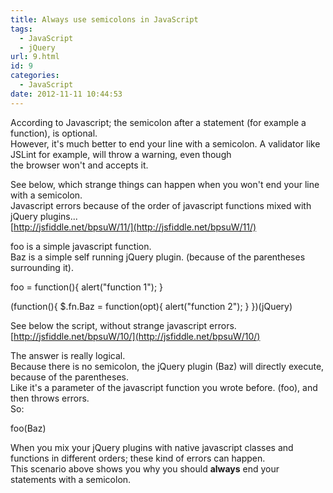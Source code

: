 ```yaml
---
title: Always use semicolons in JavaScript
tags:
  - JavaScript
  - jQuery
url: 9.html
id: 9
categories:
  - JavaScript
date: 2012-11-11 10:44:53
---
```


According to Javascript; the semicolon after a statement (for example a function), is optional.  
However, it's much better to end your line with a semicolon. A validator like JSLint for example, will throw a warning, even though  
the browser won't and accepts it.

See below, which strange things can happen when you won't end your line with a semicolon.  
Javascript errors because of the order of javascript functions mixed with jQuery plugins...  
[http://jsfiddle.net/bpsuW/11/](http://jsfiddle.net/bpsuW/11/)

foo is a simple javascript function.  
Baz is a simple self running jQuery plugin. (because of the parentheses surrounding it).

foo = function(){
alert("function 1"); 
}

(function(){
$.fn.Baz = function(opt){
alert("function 2");
}
})(jQuery)

See below the script, without strange javascript errors.  
[http://jsfiddle.net/bpsuW/10/](http://jsfiddle.net/bpsuW/10/)

The answer is really logical.  
Because there is no semicolon, the jQuery plugin (Baz) will directly execute, because of the parentheses.  
Like it's a parameter of the javascript function you wrote before. (foo), and then throws errors.  
So:

foo(Baz)

When you mix your jQuery plugins with native javascript classes and functions in different orders; these kind of errors can happen.  
This scenario above shows you why you should **always** end your statements with a semicolon.
